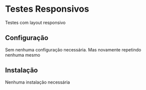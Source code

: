 Testes Responsivos
==================

Testes com layout responsivo

Configuração
------------

Sem nenhuma configuração necessária. Mas novamente repetindo nenhuma mesmo

Instalação
----------

Nenhuma instalação necessária